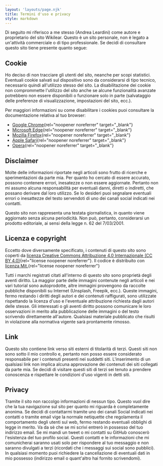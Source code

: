 ```yaml
---
layout: 'layouts/page.njk'
title: Termini d'uso e privacy
style: markdown
---
```

Di seguito mi riferisco a me stesso (Andrea Leardini) come autore e proprietario del sito Wikilear. Questo è un sito personale, non è legato a un'attività commerciale o di tipo professionale. Se decidi di consultare questo sito tiene presente quanto segue:

## Cookie

Ho deciso di non tracciare gli utenti del sito, neanche per scopi statistici. Eventuali cookie salvati sul dispositivo sono da considerarsi di tipo tecnico, necessario quindi all'utilizzo stesso del sito. La disabilitazione dei cookie non comprommette l'utilizzo del sito anche se alcune funzionalità avanzate potrebbero non essere disponibili o funzionare solo in parte (salvataggio delle preferenze di visualizzazione, impostazioni del sito, ecc.).

Per maggiori informazioni su come disabilitare i cookies puoi consultare la documentazione relativa al tuo browser:

- [Google Chrome](https://support.google.com/chrome){rel="noopener noreferrer" target="_blank"}
- [Microsoft Edge](https://support.microsoft.com/it-it/microsoft-edge){rel="noopener noreferrer" target="_blank"}
- [Mozilla Firefox](https://support.mozilla.org/it/){rel="noopener noreferrer" target="_blank"}
- [Apple Safari](https://support.apple.com/it-it/safari){rel="noopener noreferrer" target="_blank"}
- [Opera](https://www.opera.com/it/help){rel="noopener noreferrer" target="_blank"}

## Disclaimer

Molte delle informazioni riportate negli articoli sono frutto di ricerche e sperimentazioni da parte mia. Per quanto ho cercato di essere accurato, possono contenere errori, inesatezze o non essere aggiornate. Pertanto non mi assumo alcuna responsabilità per eventuali danni, diretti o indiretti, che possano derivare dal loro utilizzo. Se lo desideri puoi segnalare eventuali errori o inesattezze del testo servendoti di uno dei canali social indicati nei contatti.

Questo sito non rappresenta una testata giornalistica, in quanto viene aggiornato senza alcuna periodicità. Non può, pertanto, considerarsi un prodotto editoriale, ai sensi della legge n. 62 del 7/03/2001.

## Licenza e copyright

Eccetto dove diversamente specificato, i contenuti di questo sito sono coperti da [licenza Creative Commons Attribuzione 4.0 Internazionale (CC BY 4.0)](http://creativecommons.org/licenses/by/4.0/){rel="license noopener noreferrer"}. Il codice è distribuito con [licenza Mit.](https://opensource.org/licenses/MIT){rel="license noopener noreferrer"}

Tutti i marchi registrati citati all'interno di questo sito sono proprietà degli aventi diritto. La maggior parte delle immagini contenute negli articoli e nei vari tutorial sono autoprodotte, altre immagini provengono da raccolte pubbliche disponibili su Internet (Unsplash, Freepik, ecc.). Queste immagini, fermo restando i diritti degli autori e dei contenuti raffigurati, sono utilizzate rispettando la licenza d'uso e l'eventuale attribuzione richiesta dagli autori delle stesse. Gli interessati o gli aventi diritto possono comunicare le loro osservazioni in merito alla pubblicazione delle immagini o del testo scrivendo direttamente all'autore. Qualsiasi materiale pubblicato che risulti in violazione alla normativa vigente sarà prontamente rimosso.

## Link

Questo sito contiene link verso siti esterni di titolarità di terzi. Questi siti non sono sotto il mio controllo e, pertanto non posso essere considerato responsabile per i contenuti presenti nei suddetti siti. L'inserimento di un qualsiasi link non implica alcuna approvazione dei contenuti dei siti collegati da parte mia. Se decidi di visitare questi siti di terzi sei tenuto a prendere conoscenza e rispettare le condizioni d'uso vigenti in detti siti.

## Privacy

Tramite il sito non raccolgo informazioni di nessun tipo. Questo vuol dire che la tua navigazione sul sito per quanto mi riguarda è completamente anonima. Se decidi di contattarmi tramite uno dei canali Social indicati nei contatti o tramite email vige la normale netiquette che regolamenta il comportamento degli utenti sul web, fermo restando eventuali obblighi di legge in merito. Va da sè che se mi scrivi entrerò in possesso del tuo indirizzo email. Se mi mandi un tweet o mi contatti su GitHub conoscerò l'esistenza del tuo profilo social. Questi contatti e le informazioni che mi comunicherai saranno usati solo per rispondere al tuo messaggio e non saranno divulgati a terzi (ricordati che i messaggi sui social sono pubblici). In qualsiasi momento puoi richiedere la cancellazione di eventuali dati in mio possesso (indirizzo email o quant'altro hai fornito scrivendomi).
